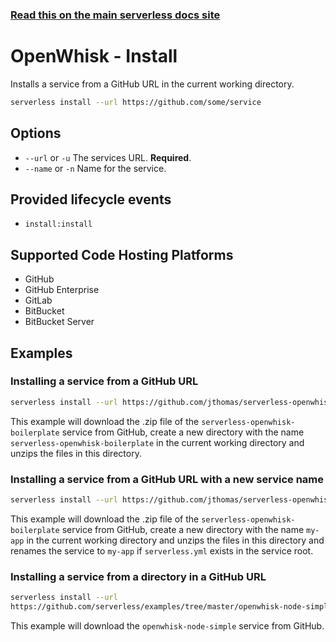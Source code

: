 <!--
title: Serverless Framework Commands - Apache OpenWhisk - Install
menuText: install
menuOrder: 3
description: Install pre-written Apache OpenWhisk Functions, Events and Resources with the Serverless Framework
layout: Doc
-->

<!-- DOCS-SITE-LINK:START automatically generated  -->

### [Read this on the main serverless docs site](https://www.serverless.com/framework/docs/providers/openwhisk/cli-reference/install)

<!-- DOCS-SITE-LINK:END -->

# OpenWhisk - Install

Installs a service from a GitHub URL in the current working directory.

```bash
serverless install --url https://github.com/some/service
```

## Options

- `--url` or `-u` The services URL. **Required**.
- `--name` or `-n` Name for the service.

## Provided lifecycle events

- `install:install`

## Supported Code Hosting Platforms

- GitHub
- GitHub Enterprise
- GitLab
- BitBucket
- BitBucket Server

## Examples

### Installing a service from a GitHub URL

```bash
serverless install --url https://github.com/jthomas/serverless-openwhisk-boilerplate
```

This example will download the .zip file of the `serverless-openwhisk-boilerplate` service from GitHub, create a new directory with the name `serverless-openwhisk-boilerplate` in the current working directory and unzips the files in this directory.

### Installing a service from a GitHub URL with a new service name

```bash
serverless install --url https://github.com/jthomas/serverless-openwhisk-boilerplate --name my-app
```

This example will download the .zip file of the `serverless-openwhisk-boilerplate` service from GitHub, create a new directory with the name `my-app` in the current working directory and unzips the files in this directory and renames the service to `my-app` if `serverless.yml` exists in the service root.

### Installing a service from a directory in a GitHub URL

```bash
serverless install --url
https://github.com/serverless/examples/tree/master/openwhisk-node-simple
```

This example will download the `openwhisk-node-simple` service from GitHub.
